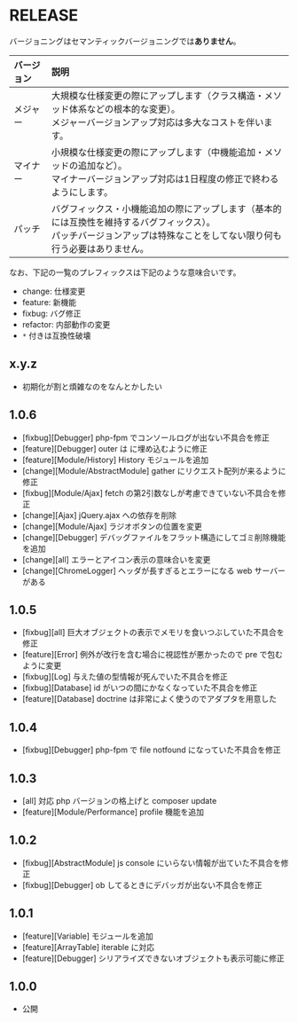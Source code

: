 # RELEASE

バージョニングはセマンティックバージョニングでは**ありません**。

| バージョン   | 説明
|:--           |:--
| メジャー     | 大規模な仕様変更の際にアップします（クラス構造・メソッド体系などの根本的な変更）。<br>メジャーバージョンアップ対応は多大なコストを伴います。
| マイナー     | 小規模な仕様変更の際にアップします（中機能追加・メソッドの追加など）。<br>マイナーバージョンアップ対応は1日程度の修正で終わるようにします。
| パッチ       | バグフィックス・小機能追加の際にアップします（基本的には互換性を維持するバグフィックス）。<br>パッチバージョンアップは特殊なことをしてない限り何も行う必要はありません。

なお、下記の一覧のプレフィックスは下記のような意味合いです。

- change: 仕様変更
- feature: 新機能
- fixbug: バグ修正
- refactor: 内部動作の変更
- `*` 付きは互換性破壊

## x.y.z

- 初期化が割と煩雑なのをなんとかしたい

## 1.0.6

- [fixbug][Debugger] php-fpm でコンソールログが出ない不具合を修正
- [feature][Debugger] outer は </head> に埋め込むように修正
- [feature][Module/History] History モジュールを追加
- [change][Module/AbstractModule] gather にリクエスト配列が来るように修正
- [fixbug][Module/Ajax] fetch の第2引数なしが考慮できていない不具合を修正
- [change][Ajax] jQuery.ajax への依存を削除
- [change][Module/Ajax] ラジオボタンの位置を変更
- [change][Debugger] デバッグファイルをフラット構造にしてゴミ削除機能を追加
- [change][all] エラーとアイコン表示の意味合いを変更
- [change][ChromeLogger] ヘッダが長すぎるとエラーになる web サーバーがある

## 1.0.5

- [fixbug][all] 巨大オブジェクトの表示でメモリを食いつぶしていた不具合を修正
- [feature][Error] 例外が改行を含む場合に視認性が悪かったので pre で包むように変更
- [fixbug][Log] 与えた値の型情報が死んでいた不具合を修正
- [fixbug][Database] id がいつの間にかなくなっていた不具合を修正
- [feature][Database] doctrine は非常によく使うのでアダプタを用意した

## 1.0.4

- [fixbug][Debugger] php-fpm で file notfound になっていた不具合を修正

## 1.0.3

- [all] 対応 php バージョンの格上げと composer update
- [feature][Module/Performance] profile 機能を追加

## 1.0.2

- [fixbug][AbstractModule] js console にいらない情報が出ていた不具合を修正
- [fixbug][Debugger] ob してるときにデバッガが出ない不具合を修正

## 1.0.1

- [feature][Variable] モジュールを追加
- [feature][ArrayTable] iterable に対応
- [feature][Debugger] シリアライズできないオブジェクトも表示可能に修正

## 1.0.0

- 公開
